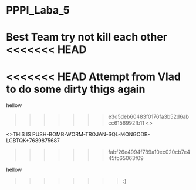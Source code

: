 # PPPI_Laba_5
Best Team try not kill each other
<<<<<<< HEAD
=======
<<<<<<< HEAD
Attempt from Vlad to do some dirty thigs again
=======

hellow 
>>>>>>> e3d5deb60483f0176fa3b52d6abcc6156992fb11
<<maks>>

<<maks>>THIS IS PUSH-BOMB-WORM-TROJAN-SQL-MONGODB-LGBTQK+7689875687

>>>>>>> fabf26e4994f789a10ec020cb7e445fc65063f09




hellow 
>>>>>>>>:)
